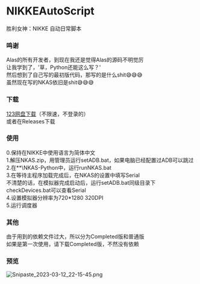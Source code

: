 # NIKKEAutoScript
胜利女神：NIKKE 自动日常脚本

### 鸣谢
Alas的所有开发者，到现在我还是觉得Alas的源码不明觉厉  
让我学到了，'草，Python还能这么写？'  
然后想到了自己写的最初版代码，那写的是什么shit😅😅😅  
虽然现在写的NKAS依旧是shit😅😅😅    

### 下载
[123网盘下载](https://www.123pan.com/s/1HLA-1udVh.html)（不限速，不登录的）     
或者在Releases下载

### 使用
0.保持在NIKKE中使用语言为简体中文  
1.解压NKAS.zip，用管理员运行setADB.bat，如果电脑已经配置过ADB可以跳过  
2.在**\NKAS-Python中，运行runNKAS.bat  
3.在等待主程序加载完成后，在NKAS的设置中填写Serial  
不清楚的话，在模拟器完成启动后，运行setADB.bat同级目录下checkDevices.bat可以查看Serial  
4.设置模拟器分辨率为720*1280 320DPI    
5.运行调度器  

### 其他
由于用到的依赖文件过大，所以分为Completed版和普通版  
如果是第一次使用，请下载Completed版，不然没有依赖  

### 预览

![Snipaste_2023-03-12_22-15-45.png](https://s2.loli.net/2023/03/12/MYS2imngO7qPeED.png)

